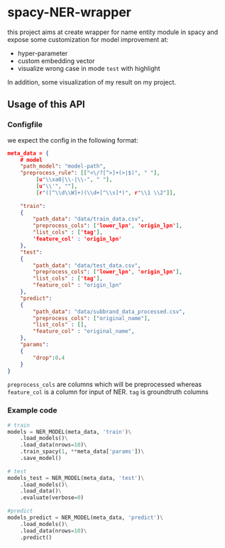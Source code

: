 # spacy-NER-wrapper

this project aims at create wrapper for name entity module in spacy and expose some customization for model improvement at:
- hyper-parameter 
- custom embedding vector
- visualize wrong case in mode `test` with highlight 

In addition, some visualization of my result on my project.

## Usage of this API

### Configfile
we expect the config in the following format:

```json
meta_data = {
    # model
    "path_model": "model-path", 
    "preprocess_rule": [["<\/?[^>]+(>|$)", " "], 
         [u"\\xa0|\\-|\\‐", " "], 
         [u"\\'", ""],
         [r"([^\\d\\W]+)(\\d+[^\\s]*)", r"\\1 \\2"]],
    
    "train":
    {
        "path_data": "data/train_data.csv",
        "preprocess_cols": ['lower_lpn', 'origin_lpn'],
        "list_cols" : ['tag'],
        'feature_col' : 'origin_lpn'
    },
    "test":
    {
        "path_data": "data/test_data.csv",
        "preprocess_cols": ['lower_lpn', 'origin_lpn'],
        "list_cols" : ['tag'],
        "feature_col" : "origin_lpn"
    },
    "predict":
    {
        "path_data": "data/subbrand_data_processed.csv",
        "preprocess_cols": ["original_name"],
        "list_cols" : [],
        "feature_col" : "original_name",
    },
    "params":
    {
        "drop":0.4
    }
}
```

`preprocess_cols` are columns which will be preprocessed whereas `feature_col` is a column for input of NER. `tag` is groundtruth columns

### Example code
```python
# train 
models = NER_MODEL(meta_data, 'train')\
    .load_models()\
    .load_data(nrows=10)\
    .train_spacy(1, **meta_data['params'])\
    .save_model()
    
# test
models_test = NER_MODEL(meta_data, 'test')\
    .load_models()\
    .load_data()\
    .evaluate(verbose=0)
    
#predict
models_predict = NER_MODEL(meta_data, 'predict')\
    .load_models()\
    .load_data(nrows=10)\
    .predict()
```
